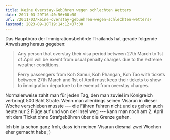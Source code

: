 ```yaml
---
title: Keine Overstay-Gebühren wegen schlechten Wetters
date: 2011-03-29T16:40:56+00:00
url: /2011/03/keine-overstay-gebuehren-wegen-schlechten-wetters/
lastmod: 2023-09-10T19:14:12+07:00
---
```

Das Hauptbüro der Immigrationsbehörde Thailands hat gerade folgende Anweisung heraus gegeben:

> Any person that overstay their visa period between 27th March to 1st of April will be exemt from usual penalty charges due to the extreme weather conditions.
>
> Ferry passengers from Koh Samui, Koh Phangan, Koh Tao with tickets between 27th March and 1st of April must keep their tickets to show to immigration departure to be exempt from overstay charges.

Normalerweise zahlt man für jeden Tag, den man zuviel im Königreich verbringt 500 Baht Strafe. Wenn man allerdings seinen Visarun in dieser Woche verschieben musste --- die Fähren fuhren nicht und es gehen auch heute nur 2 Flüge auf und von der Insel weg --- kann man noch am 2. April mit dem Ticket ohne Strafgebühren über die Grenze gehen.

Ich bin ja schon ganz froh, dass ich meinen Visarun diesmal zwei Wochen eher gemacht habe ;)
